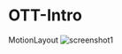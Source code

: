 # OTT-Intro

MotionLayout
![screenshot1](https://user-images.githubusercontent.com/85272794/123620488-41032400-d845-11eb-8644-013f50e83735.gif)
